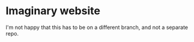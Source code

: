 Imaginary website
=================

I'm not happy that this has to be on a different branch, and not a
separate repo.
